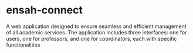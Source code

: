 # ensah-connect
A web application designed to ensure seamless and efficient management of all academic services. The application includes three interfaces: one for users, one for professors, and one for coordinators, each with specific functionalities
